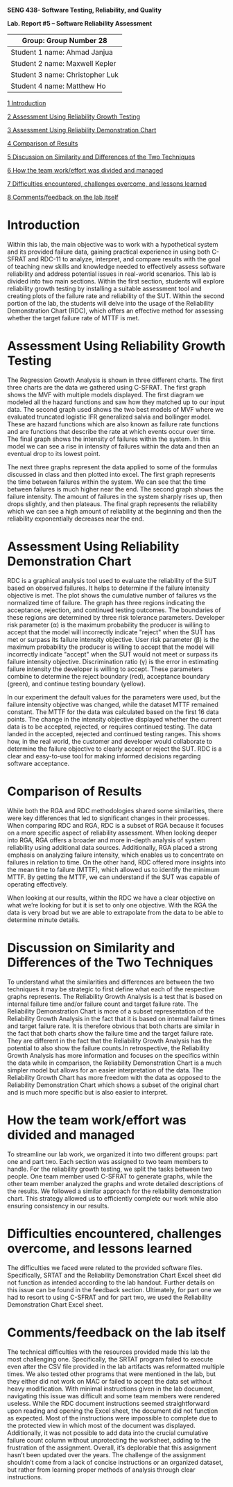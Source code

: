 **SENG 438- Software Testing, Reliability, and Quality**

**Lab. Report \#5 – Software Reliability Assessment**

| Group: Group Number   28  |
|-----------------|
| Student 1 name:   Ahmad Janjua        |   
| Student 2 name:   Maxwell Kepler      |   
| Student 3 name:   Christopher Luk     |   
| Student 4 name:   Matthew Ho          | 

[1 Introduction	](#introduction)

[2 Assessment Using Reliability Growth Testing ](#assessment-using-reliability-growth-testing)

[3 Assessment Using Reliability Demonstration Chart ](#assessment-using-reliability-demonstration-chart)

[4 Comparison of Results ](#comparison-of-results)

[5 Discussion on Similarity and Differences of the Two Techniques ](#discussion-on-similarity-and-differences-of-the-two-techniques)

[6 How the team work/effort was divided and managed ](#how-the-team-workeffort-was-divided-and-managed)

[7 Difficulties encountered, challenges overcome, and lessons learned ](#difficulties-encountered-challenges-overcome-and-lessons-learned)

[8 Comments/feedback on the lab itself ](#commentsfeedback-on-the-lab-itself)

# Introduction
Within this lab, the main objective was to work with a hypothetical system and its provided failure data, gaining practical experience in using both C-SFRAT and RDC-11 to analyze, interpret, and compare results with the goal of teaching new skills and knowledge needed to effectively assess software reliability and address potential issues in real-world scenarios. This lab is divided into two main sections. Within the first section, students will explore reliability growth testing by installing a suitable assessment tool and creating plots of the failure rate and reliability of the SUT. Within the second portion of the lab, the students will delve into the usage of the Reliability Demonstration Chart (RDC), which offers an effective method for assessing whether the target failure rate of MTTF is met.

# Assessment Using Reliability Growth Testing 

The Regression Growth Analysis is shown in three different charts. The first three charts are the data we gathered using C-SFRAT. The first graph shows the MVF with multiple models displayed. The first diagram we modeled all the hazard functions and saw how they matched up to our input data. The second graph used shows the two best models of MVF where we evaluated truncated logistic IFR generalized salvia and bollinger model. These are hazard functions which are also known as failure rate functions and are functions that describe the rate at which events occur over time. The final graph shows the intensity of failures within the system. In this model we can see a rise in intensity of failures within the data and then an eventual drop to its lowest point.

The next three graphs represent the data applied to some of the formulas discussed in class and then plotted into excel. The first graph represents the time between failures within the system. We can see that the time between failures is much higher near the end. The second graph shows the failure intensity. The amount of failures in the system sharply rises up, then drops slightly, and then plateaus. The final graph represents the reliability which we can see a high amount of reliability at the beginning and then the reliability exponentially decreases near the end.

# Assessment Using Reliability Demonstration Chart
RDC is a graphical analysis tool used to evaluate the reliability of the SUT based on observed failures. It helps to determine if the failure intensity objective is met. The plot shows the cumulative number of failures vs the normalized time of failure. The graph has three regions indicating the acceptance, rejection, and continued testing outcomes. The boundaries of these regions are determined by three risk tolerance parameters. Developer risk parameter (α) is the maximum probability the producer is willing to accept that the model will incorrectly indicate "reject" when the SUT has met or surpass its failure intensity objective. User risk parameter (β) is the maximum probability the producer is willing to accept that the model will incorrectly indicate "accept" when the SUT would not meet or surpass its failure intensity objective. Discrimination ratio (γ) is the error in estimating failure intensity the developer is willing to accept. These parameters combine to determine the reject boundary (red), acceptance boundary (green), and continue testing boundary (yellow).

In our experiment the default values for the parameters were used, but the failure intensity objective was changed, while the dataset MTTF remained constant. The MTTF for the data was calculated based on the first 16 data points. The change in the intensity objective displayed whether the current data is to be accepted, rejected, or requires continued testing. The data landed in the accepted, rejected and continued testing ranges. This shows how, in the real world, the customer and developer would collaborate to determine the failure objective to clearly accept or reject the SUT. RDC is a clear and easy-to-use tool for making informed decisions regarding software acceptance.


# Comparison of Results
While both the RGA and RDC methodologies shared some similarities, there were key differences that led to significant changes in their processes. When comparing RDC and RGA, RDC is a subset of RGA because it focuses on a more specific aspect of reliability assessment. When looking deeper into RGA, RGA offers a broader and more in-depth analysis of system reliability using additional data sources. Additionally, RGA placed a strong emphasis on analyzing failure intensity, which enables us to concentrate on failures in relation to time. On the other hand, RDC offered more insights into the mean time to failure (MTTF), which allowed us to identify the minimum MTTF. By getting the MTTF, we can understand if the SUT was capable of operating effectively. 

When looking at our results, within the RDC we have a clear objective on what we’re looking for but it is set to only one objective. With the RGA the data is very broad but we are able to extrapolate from the data to be able to determine minute details. 

# Discussion on Similarity and Differences of the Two Techniques

To understand what the similarities and differences are between the two techniques it may be strategic to first define what each of the respective graphs represents. The Reliability Growth Analysis is a test that is based on internal failure time and/or failure count and target failure rate. The Reliability Demonstration Chart is more of a subset representation of the Reliability Growth Analysis in the fact that it is based on internal failure times and target failure rate. It is therefore obvious that both charts are similar in the fact that both charts show the failure time and the target failure rate. They are different in the fact that the Reliability Growth Analysis has the potential to also show the failure counts.In retrospective, the Reliability Growth Analysis has more information and focuses on the specifics within the data while in comparison, the Reliability Demonstration Chart is a much simpler model but allows for an easier interpretation of the data. The Reliability Growth Chart has more freedom with the data as opposed to the Reliability Demonstration Chart which shows a subset of the original chart and is much more specific but is also easier to interpret.

# How the team work/effort was divided and managed

To streamline our lab work, we organized it into two different groups: part one and part two. Each section was assigned to two team members to handle. For the reliability growth testing, we split the tasks between two people. One team member used C-SFRAT to generate graphs, while the other team member analyzed the graphs and wrote detailed descriptions of the results. We followed a similar approach for the reliability demonstration chart. This strategy allowed us to efficiently complete our work while also ensuring consistency in our results.

# Difficulties encountered, challenges overcome, and lessons learned

The difficulties we faced were related to the provided software files. Specifically, SRTAT and the Reliability Demonstration Chart Excel sheet did not function as intended according to the lab handout. Further details on this issue can be found in the feedback section. Ultimately, for part one we had to resort to using C-SFRAT and for part two, we used the Reliability Demonstration Chart Excel sheet.

# Comments/feedback on the lab itself

The technical difficulties with the resources provided made this lab the most challenging one. Specifically, the SRTAT program failed to execute even after the CSV file provided in the lab artifacts was reformatted multiple times. We also tested other programs that were mentioned in the lab, but they either did not work on MAC or failed to accept the data set without heavy modification. With minimal instructions given in the lab document, navigating this issue was difficult and some team members were rendered useless. While the RDC document instructions seemed straightforward upon reading and opening the Excel sheet, the document did not function as expected. Most of the instructions were impossible to complete due to the protected view in which most of the document was displayed. Additionally, it was not possible to add data into the crucial cumulative failure count column without unprotecting the worksheet, adding to the frustration of the assignment. Overall, it’s deplorable that this assignment hasn’t been updated over the years. The challenge of the assignment shouldn’t come from a lack of concise instructions or an organized dataset, but rather from learning proper methods of analysis through clear instructions. 
